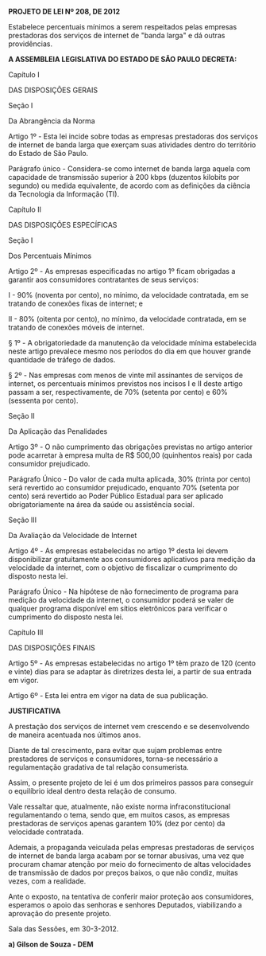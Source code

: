   

**PROJETO DE LEI Nº 208, DE 2012**

  

Estabelece percentuais mínimos a serem respeitados pelas empresas
prestadoras dos serviços de internet de "banda larga" e dá outras
providências.

  

  

**A ASSEMBLEIA LEGISLATIVA DO ESTADO DE SÃO PAULO DECRETA:**

  

  

Capítulo I

DAS DISPOSIÇÕES GERAIS

  

Seção I

Da Abrangência da Norma

  

Artigo 1º - Esta lei incide sobre todas as empresas prestadoras dos
serviços de internet de banda larga que exerçam suas atividades dentro
do território do Estado de São Paulo.

  

Parágrafo único - Considera-se como internet de banda larga aquela com
capacidade de transmissão superior à 200 kbps (duzentos kilobits por
segundo) ou medida equivalente, de acordo com as definições da ciência
da Tecnologia da Informação (TI).

  

  

Capítulo II

DAS DISPOSIÇÕES ESPECÍFICAS

  

Seção I

Dos Percentuais Mínimos

  

Artigo 2º - As empresas especificadas no artigo 1º ficam obrigadas a
garantir aos consumidores contratantes de seus serviços:

  

I - 90% (noventa por cento), no mínimo, da velocidade contratada, em se
tratando de conexões fixas de internet; e

  

II - 80% (oitenta por cento), no mínimo, da velocidade contratada, em se
tratando de conexões móveis de internet.

  

§ 1º - A obrigatoriedade da manutenção da velocidade mínima estabelecida
neste artigo prevalece mesmo nos períodos do dia em que houver grande
quantidade de tráfego de dados.

  

§ 2º - Nas empresas com menos de vinte mil assinantes de serviços de
internet, os percentuais mínimos previstos nos incisos I e II deste
artigo passam a ser, respectivamente, de 70% (setenta por cento) e 60%
(sessenta por cento).

  

  

Seção II

Da Aplicação das Penalidades

  

Artigo 3º - O não cumprimento das obrigações previstas no artigo
anterior pode acarretar à empresa multa de R\$ 500,00 (quinhentos reais)
por cada consumidor prejudicado.

  

Parágrafo Único - Do valor de cada multa aplicada, 30% (trinta por
cento) será revertido ao consumidor prejudicado, enquanto 70% (setenta
por cento) será revertido ao Poder Público Estadual para ser aplicado
obrigatoriamente na área da saúde ou assistência social.

  

  

Seção III

Da Avaliação da Velocidade de Internet

  

Artigo 4º - As empresas estabelecidas no artigo 1º desta lei devem
disponibilizar gratuitamente aos consumidores aplicativos para medição
da velocidade da internet, com o objetivo de fiscalizar o cumprimento do
disposto nesta lei.

  

Parágrafo Único - Na hipótese de não fornecimento de programa para
medição da velocidade da internet, o consumidor poderá se valer de
qualquer programa disponível em sítios eletrônicos para verificar o
cumprimento do disposto nesta lei.

  

  

Capítulo III

DAS DISPOSIÇÕES FINAIS

  

Artigo 5º - As empresas estabelecidas no artigo 1º têm prazo de 120
(cento e vinte) dias para se adaptar às diretrizes desta lei, a partir
de sua entrada em vigor.

  

Artigo 6º - Esta lei entra em vigor na data de sua publicação.

  

  

  

**JUSTIFICATIVA**

  

  

A prestação dos serviços de internet vem crescendo e se desenvolvendo de
maneira acentuada nos últimos anos.

  

Diante de tal crescimento, para evitar que sujam problemas entre
prestadores de serviços e consumidores, torna-se necessário a
regulamentação gradativa de tal relação consumerista.

  

Assim, o presente projeto de lei é um dos primeiros passos para
conseguir o equilíbrio ideal dentro desta relação de consumo.

  

Vale ressaltar que, atualmente, não existe norma infraconstitucional
regulamentando o tema, sendo que, em muitos casos, as empresas
prestadoras de serviços apenas garantem 10% (dez por cento) da
velocidade contratada.

  

Ademais, a propaganda veiculada pelas empresas prestadoras de serviços
de internet de banda larga acabam por se tornar abusivas, uma vez que
procuram chamar atenção por meio do fornecimento de altas velocidades de
transmissão de dados por preços baixos, o que não condiz, muitas vezes,
com a realidade.

  

Ante o exposto, na tentativa de conferir maior proteção aos
consumidores, esperamos o apoio das senhoras e senhores Deputados,
viabilizando a aprovação do presente projeto.

  

  

Sala das Sessões, em 30-3-2012.

  

  

  

  

  

**a) Gilson de Souza - DEM**

  

